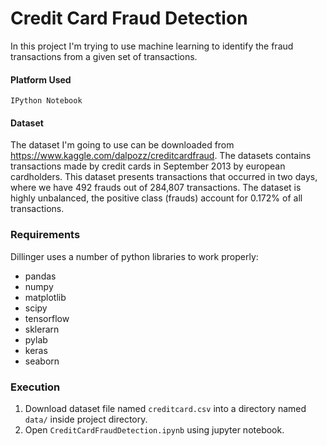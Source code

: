 # Credit Card Fraud Detection

In this project I'm trying to use machine learning to identify the fraud transactions from a given set of transactions.

#### Platform Used
`IPython Notebook`

#### Dataset
The dataset I'm going to use can be downloaded from https://www.kaggle.com/dalpozz/creditcardfraud. The datasets contains transactions made by credit cards in September 2013 by european cardholders. This dataset presents transactions that occurred in two days, where we have 492 frauds out of 284,807 transactions. The dataset is highly unbalanced, the positive class (frauds) account for 0.172\% of all transactions.

### Requirements

Dillinger uses a number of python libraries to work properly:

* pandas
* numpy
* matplotlib
* scipy
* tensorflow
* sklerarn
* pylab
* keras
* seaborn

### Execution

1.  Download dataset file named `creditcard.csv` into a directory named `data/` inside project directory.
2. Open `CreditCardFraudDetection.ipynb` using jupyter notebook.


